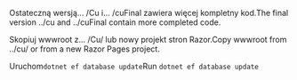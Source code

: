 <span data-ttu-id="b83e5-101">Ostateczną wersją... /Cu i... /cuFinal zawiera więcej kompletny kod.</span><span class="sxs-lookup"><span data-stu-id="b83e5-101">The final version ../cu and ../cuFinal contain more completed code.</span></span>

<span data-ttu-id="b83e5-102">Skopiuj wwwroot z... /Cu/ lub nowy projekt stron Razor.</span><span class="sxs-lookup"><span data-stu-id="b83e5-102">Copy wwwroot from ../cu/ or from a new Razor Pages project.</span></span>

<span data-ttu-id="b83e5-103">Uruchom`dotnet ef database update`</span><span class="sxs-lookup"><span data-stu-id="b83e5-103">Run `dotnet ef database update`</span></span>